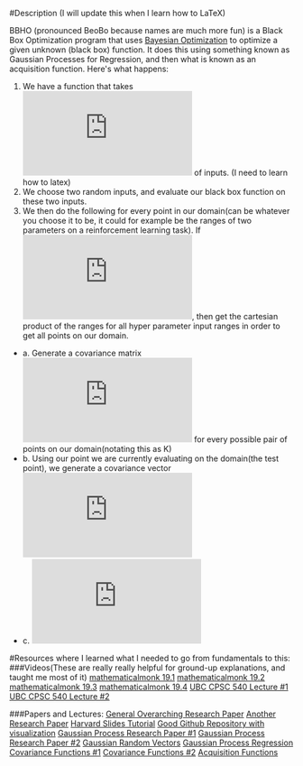 #Description (I will update this when I learn how to LaTeX)

BBHO (pronounced BeoBo because names are much more fun) is a Black Box Optimization program that uses [Bayesian Optimization](https://arxiv.org/pdf/1206.2944.pdf) to optimize a given unknown (black box) function. It does this using something known as Gaussian Processes for Regression, and then what is known as an acquisition function. Here's what happens:

1. We have a function that takes ![](http://www.sciweavers.org/tex2img.php?eq=%5C%5Bn%20%5Cgeq%201%5C%5D&bc=White&fc=Black&im=jpg&fs=12&ff=arev&edit=0) of inputs. (I need to learn how to latex)
2. We choose two random inputs, and evaluate our black box function on these two inputs.
3. We then do the following for every point in our domain(can be whatever you choose it to be, it could for example be the ranges of two parameters on a reinforcement learning task). If ![](http://www.sciweavers.org/tex2img.php?eq=%5C%5Bn%20%3E%201%5C%5D&bc=White&fc=Black&im=jpg&fs=12&ff=arev&edit=0), then get the cartesian product of the ranges for all hyper parameter input ranges in order to get all points on our domain.
  * a. Generate a covariance matrix ![](http://www.sciweavers.org/tex2img.php?eq=%5C%5BK%20%5C%5D&bc=White&fc=Black&im=jpg&fs=12&ff=arev&edit=0) for every possible pair of points on our domain(notating this as K)
  * b. Using our point we are currently evaluating on the domain(the test point), we generate a covariance vector ![](http://www.sciweavers.org/tex2img.php?eq=%5C%5BK_%2A%20%5C%5D&bc=White&fc=Black&im=jpg&fs=12&ff=arev&edit=0)
  * c. ![](http://www.sciweavers.org/tex2img.php?eq=%5C%5Bn%20%3E%201%5C%5D&bc=White&fc=Black&im=jpg&fs=12&ff=arev&edit=0)



#Resources where I learned what I needed to go from fundamentals to this:
###Videos(These are really really helpful for ground-up explanations, and taught me most of it)
[mathematicalmonk 19.1](https://www.youtube.com/watch?v=vU6AiEYED9E)
[mathematicalmonk 19.2](https://www.youtube.com/watch?v=16oPvgOd3UI)
[mathematicalmonk 19.3](https://www.youtube.com/watch?v=clMbOOz6yR0)
[mathematicalmonk 19.4](https://www.youtube.com/watch?v=clMbOOz6yR0)
[UBC CPSC 540 Lecture #1](https://www.youtube.com/watch?v=4vGiHC35j9s)
[UBC CPSC 540 Lecture #2](https://www.youtube.com/watch?v=MfHKW5z-OOA)

###Papers and Lectures:
[General Overarching Research Paper](https://arxiv.org/pdf/1206.2944.pdf)
[Another Research Paper](https://arxiv.org/pdf/1605.07079v1.pdf)
[Harvard Slides Tutorial](https://www.iro.umontreal.ca/~bengioy/cifar/NCAP2014-summerschool/slides/Ryan_adams_140814_bayesopt_ncap.pdf)
[Good Github Repository with visualization](https://github.com/fmfn/BayesianOptimization/blob/master/examples/visualization.ipynb)
[Gaussian Process Research Paper #1](http://www.eurandom.tue.nl/events/workshops/2010/YESIV/Prog-Abstr_files/Ghahramani-lecture2.pdf)
[Gaussian Process Research Paper #2](http://courses.media.mit.edu/2010fall/mas622j/ProblemSets/slidesGP.pdf)
[Gaussian Random Vectors](http://www.rle.mit.edu/rgallager/PDFS/Gauss.pdf)
[Gaussian Process Regression](http://www.gaussianprocess.org/gpml/chapters/RW2.pdf)
[Covariance Functions #1](http://www.gaussianprocess.org/gpml/chapters/RW4.pdf)
[Covariance Functions #2](http://gpss.cc/gpip/slides/rasmussen.pdf)
[Acquisition Functions](http://www.cse.wustl.edu/~garnett/cse515t/files/lecture_notes/12.pdf)



